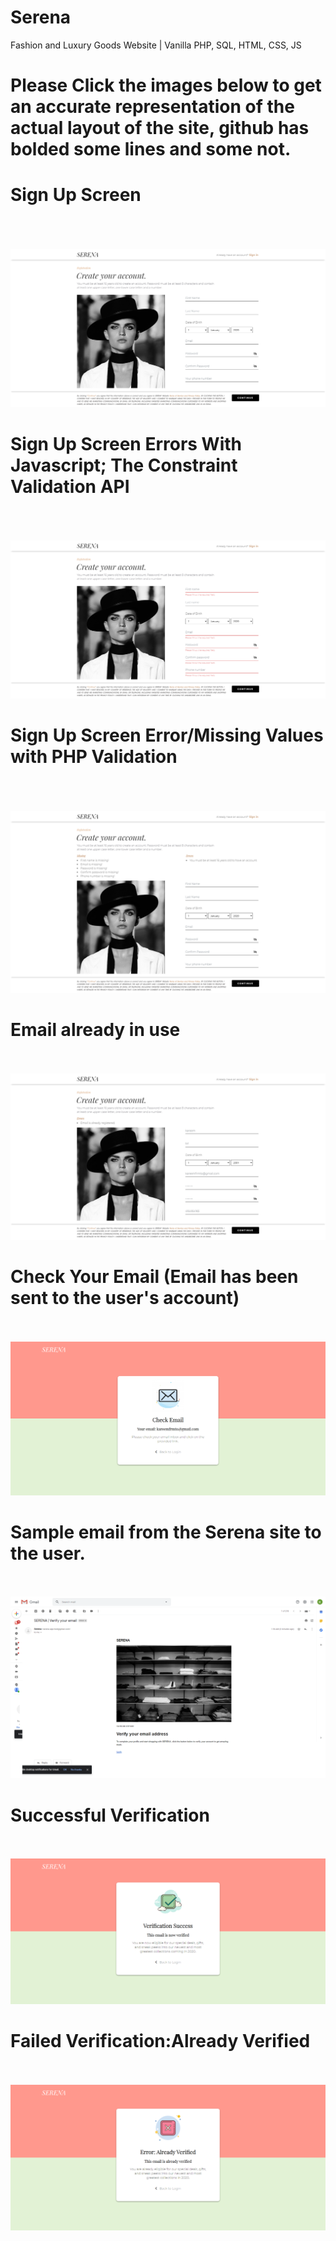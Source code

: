 # Serena
Fashion and Luxury Goods Website | Vanilla PHP, SQL, HTML, CSS, JS<br>

# Please Click the images below to get an accurate representation of the actual layout  of the site, github has bolded some lines and some not.

# Sign Up Screen
<br /><br /><br />
![github-large](imgs/sign_up_screen.png)

# Sign Up Screen Errors With Javascript; The Constraint Validation API
<br /><br /><br />
![](imgs/sign_up_screen2.png)

# Sign Up Screen Error/Missing Values with PHP Validation 
<br /><br /><br />
![](imgs/sign_up_screen3.png)

# Email already in use
<br /><br />
![](imgs/sign_up_screen4.png)

# Check Your Email (Email has been sent to the user's account)
<br /><br />
![](imgs/checkemail.png)

# Sample email from the Serena site to the user.
<br /><br />
![](imgs/emailemail.png)

# Successful Verification
<br /><br />
![](imgs/successlogin.png)
<br />
# Failed Verification:Already Verified
<br /><br />
![](imgs/errorlogin.png)
